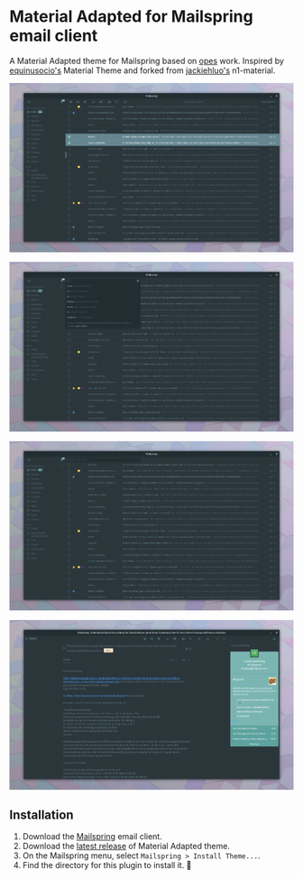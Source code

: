 # Material Adapted for Mailspring email client
A Material Adapted theme for Mailspring based on [opes](https://github.com/opes/mailspring-material) work. Inspired by [equinusocio's](https://github.com/equinusocio) Material Theme and forked from [jackiehluo's](https://github.com/jackiehluo/n1-material) n1-material.

![](preview_1.png)

![](preview_2.png)

![](preview_3.png)

![](preview_4.png)

## Installation
1. Download the [Mailspring](https://getmailspring.com/) email client.
2. Download the [latest release](https://github.com/ferlanero/mailspring-material-adapted) of Material Adapted theme.
3. On the Mailspring menu, select `Mailspring > Install Theme...`.
4. Find the directory for this plugin to install it. :tada:
